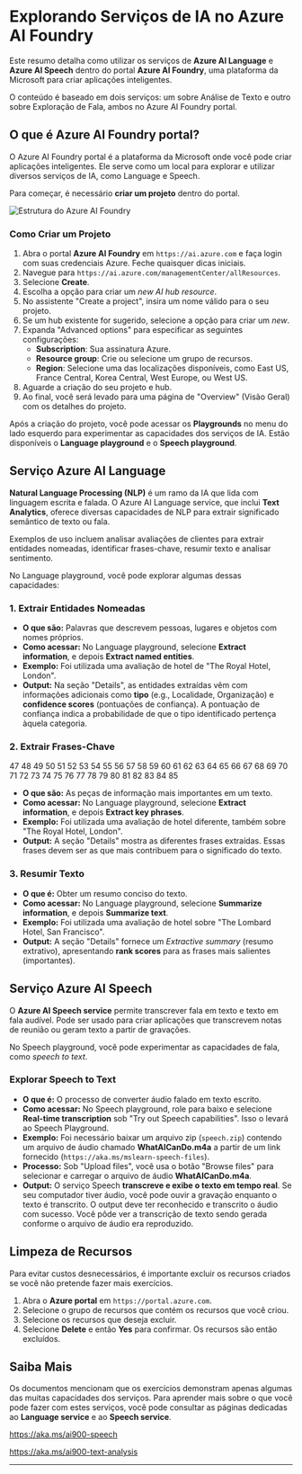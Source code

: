 # Explorando Serviços de IA no Azure AI Foundry

Este resumo detalha como utilizar os serviços de **Azure AI Language** e **Azure AI Speech** dentro do portal **Azure AI Foundry**, uma plataforma da Microsoft para criar aplicações inteligentes.

O conteúdo é baseado em dois serviços: um sobre Análise de Texto e outro sobre Exploração de Fala, ambos no Azure AI Foundry portal.

## O que é Azure AI Foundry portal?

O Azure AI Foundry portal é a plataforma da Microsoft onde você pode criar aplicações inteligentes. Ele serve como um local para explorar e utilizar diversos serviços de IA, como Language e Speech.

Para começar, é necessário **criar um projeto** dentro do portal.

![Estrutura do Azure AI Foundry](imagens/foundry-stack-wp.png)

### Como Criar um Projeto

1.  Abra o portal **Azure AI Foundry** em `https://ai.azure.com` e faça login com suas credenciais Azure. Feche quaisquer dicas iniciais.
2.  Navegue para `https://ai.azure.com/managementCenter/allResources`.
3.  Selecione **Create**.
4.  Escolha a opção para criar um *new AI hub resource*.
5.  No assistente "Create a project", insira um nome válido para o seu projeto.
6.  Se um hub existente for sugerido, selecione a opção para criar um *new*.
7.  Expanda "Advanced options" para especificar as seguintes configurações:
    *   **Subscription**: Sua assinatura Azure.
    *   **Resource group**: Crie ou selecione um grupo de recursos.
    *   **Region**: Selecione uma das localizações disponíveis, como East US, France Central, Korea Central, West Europe, ou West US.
8.  Aguarde a criação do seu projeto e hub.
9.  Ao final, você será levado para uma página de "Overview" (Visão Geral) com os detalhes do projeto.

Após a criação do projeto, você pode acessar os **Playgrounds** no menu do lado esquerdo para experimentar as capacidades dos serviços de IA. Estão disponíveis o **Language playground** e o **Speech playground**.

## Serviço Azure AI Language

**Natural Language Processing (NLP)** é um ramo da IA que lida com linguagem escrita e falada. O Azure AI Language service, que inclui **Text Analytics**, oferece diversas capacidades de NLP para extrair significado semântico de texto ou fala.

Exemplos de uso incluem analisar avaliações de clientes para extrair entidades nomeadas, identificar frases-chave, resumir texto e analisar sentimento.

No Language playground, você pode explorar algumas dessas capacidades:

### 1. Extrair Entidades Nomeadas

*   **O que são:** Palavras que descrevem pessoas, lugares e objetos com nomes próprios.
*   **Como acessar:** No Language playground, selecione **Extract information**, e depois **Extract named entities**.
*   **Exemplo:** Foi utilizada uma avaliação de hotel de "The Royal Hotel, London".
*   **Output:** Na seção "Details", as entidades extraídas vêm com informações adicionais como **tipo** (e.g., Localidade, Organização) e **confidence scores** (pontuações de confiança). A pontuação de confiança indica a probabilidade de que o tipo identificado pertença àquela categoria.

### 2. Extrair Frases-Chave

47
48
49
50
51
52
53
54
55
56
57
58
59
60
61
62
63
64
65
66
67
68
69
70
71
72
73
74
75
76
77
78
79
80
81
82
83
84
85

*   **O que são:** As peças de informação mais importantes em um texto.
*   **Como acessar:** No Language playground, selecione **Extract information**, e depois **Extract key phrases**.
*   **Exemplo:** Foi utilizada uma avaliação de hotel diferente, também sobre "The Royal Hotel, London".
*   **Output:** A seção "Details" mostra as diferentes frases extraídas. Essas frases devem ser as que mais contribuem para o significado do texto.

### 3. Resumir Texto

*   **O que é:** Obter um resumo conciso do texto.
*   **Como acessar:** No Language playground, selecione **Summarize information**, e depois **Summarize text**.
*   **Exemplo:** Foi utilizada uma avaliação de hotel sobre "The Lombard Hotel, San Francisco".
*   **Output:** A seção "Details" fornece um *Extractive summary* (resumo extrativo), apresentando **rank scores** para as frases mais salientes (importantes).

## Serviço Azure AI Speech

O **Azure AI Speech service** permite transcrever fala em texto e texto em fala audível. Pode ser usado para criar aplicações que transcrevem notas de reunião ou geram texto a partir de gravações.

No Speech playground, você pode experimentar as capacidades de fala, como *speech to text*.

### Explorar Speech to Text

*   **O que é:** O processo de converter áudio falado em texto escrito.
*   **Como acessar:** No Speech playground, role para baixo e selecione **Real-time transcription** sob "Try out Speech capabilities". Isso o levará ao Speech Playground.
*   **Exemplo:** Foi necessário baixar um arquivo zip (`speech.zip`) contendo um arquivo de áudio chamado **WhatAICanDo.m4a** a partir de um link fornecido (`https://aka.ms/mslearn-speech-files`).
*   **Processo:** Sob "Upload files", você usa o botão "Browse files" para selecionar e carregar o arquivo de áudio **WhatAICanDo.m4a**.
*   **Output:** O serviço Speech **transcreve e exibe o texto em tempo real**. Se seu computador tiver áudio, você pode ouvir a gravação enquanto o texto é transcrito. O output deve ter reconhecido e transcrito o áudio com sucesso. Você pôde ver a transcrição de texto sendo gerada conforme o arquivo de áudio era reproduzido.

## Limpeza de Recursos

Para evitar custos desnecessários, é importante excluir os recursos criados se você não pretende fazer mais exercícios.

1.  Abra o **Azure portal** em `https://portal.azure.com`.
2.  Selecione o grupo de recursos que contém os recursos que você criou.
3.  Selecione os recursos que deseja excluir.
4.  Selecione **Delete** e então **Yes** para confirmar. Os recursos são então excluídos.

## Saiba Mais

Os documentos mencionam que os exercícios demonstram apenas algumas das muitas capacidades dos serviços. Para aprender mais sobre o que você pode fazer com estes serviços, você pode consultar as páginas dedicadas ao **Language service** e ao **Speech service**.

https://aka.ms/ai900-speech

https://aka.ms/ai900-text-analysis
***
